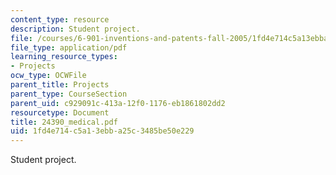 ```yaml
---
content_type: resource
description: Student project.
file: /courses/6-901-inventions-and-patents-fall-2005/1fd4e714c5a13ebba25c3485be50e229_24390_medical.pdf
file_type: application/pdf
learning_resource_types:
- Projects
ocw_type: OCWFile
parent_title: Projects
parent_type: CourseSection
parent_uid: c929091c-413a-12f0-1176-eb1861802dd2
resourcetype: Document
title: 24390_medical.pdf
uid: 1fd4e714-c5a1-3ebb-a25c-3485be50e229
---
```

Student project.


